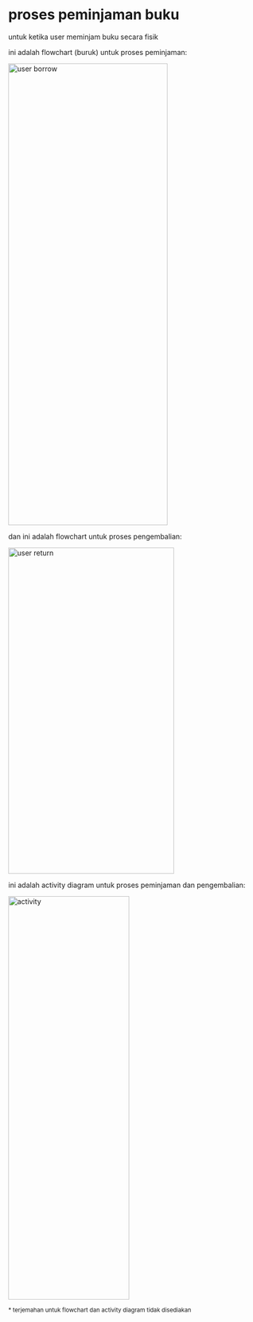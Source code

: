 # proses peminjaman buku

untuk ketika user meminjam buku secara fisik


ini adalah flowchart (buruk) untuk proses peminjaman:

<img width="320" height="926" alt="user borrow" src="https://github.com/user-attachments/assets/032f015e-27d9-4cea-be80-df4cd9f36986" />


dan ini adalah flowchart untuk proses pengembalian:

<img width="333" height="654" alt="user return" src="https://github.com/user-attachments/assets/73e50b70-cd54-4375-95ba-b9fba9b9f221" />


ini adalah activity diagram untuk proses peminjaman dan pengembalian:

<img width="243" height="809" alt="activity" src="https://github.com/user-attachments/assets/9134d13b-deea-403f-97b7-6f38320eca56" />


<sub>* terjemahan untuk flowchart dan activity diagram tidak disediakan</sub>
